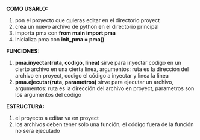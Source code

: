 **COMO USARLO:**
1. pon el proyecto que quieras editar en el directorio proyect
2. crea un nuevo archivo de python en el directorio principal
3. importa pma con **from main import pma**
4. inicializa pma con **init_pma = pma()**

**FUNCIONES:**

1. **pma.inyectar(ruta, codigo, linea)** sirve para inyectar codigo en un cierto archivo en una cierta linea, argumentos: ruta es la dirección del archivo en proyect, codigo el código a inyectar y linea la linea
2. **pma.ejecutar(ruta, parametros)** sirve para ejecutar un archivo, argumentos: ruta es la dirección del archivo en proyect, parametros son los argumentos del código

**ESTRUCTURA:**

1. el proyecto a editar va en proyect
2. los archivos deben tener solo una función, el código fuera de la función no sera ejecutado 
